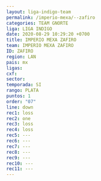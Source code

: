 ```yaml
---
layout: liga-indigo-team
permalink: /imperio-mexa/--zafiro
categories: TEAM GNORTE
liga: LIGA INDIGO
date: 2020-08-29 10:29:20 +0700
title: IMPERIO MEXA ZAFIRO
team: IMPERIO MEXA ZAFIRO
ID: ZAFIRO
region: LAN
pais: mx
ligas: 
cxf: 
sector: 
temporada: SI
rango: PLATA
puntos: 1
order: "07"
line: down
rec1: loss
rec2: one
rec3: loss
rec4: loss
rec5: ---
rec6: ---
rec7: ---
rec8: ---
rec9: ---
rec10: ---
rec11: ---
---
```

